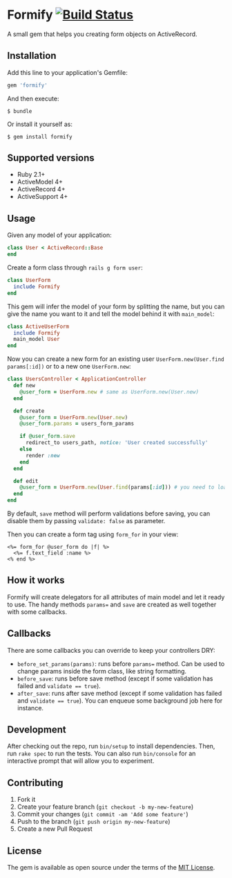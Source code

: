 # Formify [![Build Status](https://travis-ci.org/glaucocustodio/formify.svg?branch=master)](https://travis-ci.org/glaucocustodio/formify)

A small gem that helps you creating form objects on ActiveRecord.

## Installation

Add this line to your application's Gemfile:

```ruby
gem 'formify'
```

And then execute:

    $ bundle

Or install it yourself as:

    $ gem install formify

## Supported versions
- Ruby 2.1+
- ActiveModel 4+
- ActiveRecord 4+
- ActiveSupport 4+

## Usage

Given any model of your application:
```ruby
class User < ActiveRecord::Base
end
```

Create a form class through `rails g form user`:
```ruby
class UserForm
  include Formify
end
```

This gem will infer the model of your form by splitting the name, but you can give the name you want to it and tell the model behind it with `main_model`:

```ruby
class ActiveUserForm
  include Formify
  main_model User
end
```

Now you can create a new form for an existing user `UserForm.new(User.find params[:id])` or to a new one `UserForm.new`:
```ruby
class UsersController < ApplicationController
  def new
    @user_form = UserForm.new # same as UserForm.new(User.new)
  end

  def create
    @user_form = UserForm.new(User.new)
    @user_form.params = users_form_params

    if @user_form.save
      redirect_to users_path, notice: 'User created successfully'
    else
      render :new
    end
  end

  def edit
    @user_form = UserForm.new(User.find(params[:id])) # you need to load the record being edited
  end
end
```

By default, `save` method will perform validations before saving, you can disable them by passing `validate: false` as parameter.

Then you can create a form tag using `form_for` in your view:

```erb
<%= form_for @user_form do |f| %>
  <%= f.text_field :name %>
<% end %>
```

## How it works

Formify will create delegators for all attributes of main model and let it ready to use. The handy methods `params=` and `save` are created as well together with some callbacks.

## Callbacks

There are some callbacks you can override to keep your controllers DRY:

* `before_set_params(params)`: runs before `params=` method. Can be used to change params inside the form class, like string formatting.
* `before_save`: runs before save method (except if some validation has failed and `validate == true`).
* `after_save`: runs after save method (except if some validation has failed and `validate == true`). You can enqueue some background job here for instance.

## Development

After checking out the repo, run `bin/setup` to install dependencies. Then, run `rake spec` to run the tests. You can also run `bin/console` for an interactive prompt that will allow you to experiment.

## Contributing

1. Fork it
2. Create your feature branch (`git checkout -b my-new-feature`)
3. Commit your changes (`git commit -am 'Add some feature'`)
4. Push to the branch (`git push origin my-new-feature`)
5. Create a new Pull Request

## License

The gem is available as open source under the terms of the [MIT License](http://opensource.org/licenses/MIT).


